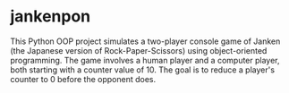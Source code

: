 # jankenpon
This Python OOP project simulates a two-player console game of Janken (the Japanese version of Rock-Paper-Scissors) using object-oriented programming. The game involves a human player and a computer player, both starting with a counter value of 10. The goal is to reduce a player's counter to 0 before the opponent does.

